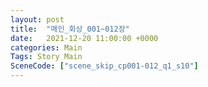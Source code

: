 ```yaml
---
layout: post
title:  "메인_회상_001~012장"
date:   2021-12-20 11:00:00 +0000
categories: Main
Tags: Story Main
SceneCode: ["scene_skip_cp001-012_q1_s10"]
---
```

